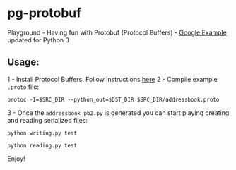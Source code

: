 # pg-protobuf
Playground - Having fun with Protobuf (Protocol Buffers) - [Google Example](https://developers.google.com/protocol-buffers/docs/pythontutorial) updated for Python 3

## Usage:

1 - Install Protocol Buffers. Follow instructions [here](https://developers.google.com/protocol-buffers/docs/downloads)
2 - Compile example ```.proto``` file:

```{bash}
protoc -I=$SRC_DIR --python_out=$DST_DIR $SRC_DIR/addressbook.proto
```
3 - Once the ```addressbook_pb2.py``` is generated you can start playing creating and reading serialized files:

```{bash}
python writing.py test
```

```{bash}
python reading.py test
```

Enjoy!
